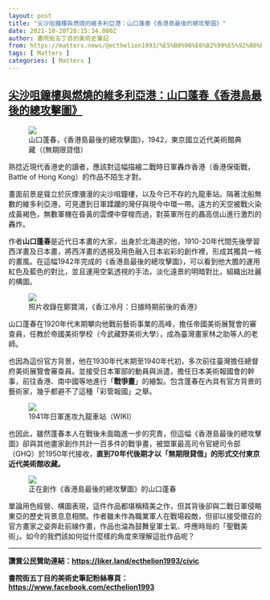 ```yaml
---
layout: post
title: "尖沙咀鐘樓與燃燒的維多利亞港：山口蓬春《香港島最後的總攻擊圖》"
date: 2021-10-20T20:15:34.000Z
author: 書院街五丁目的美術史筆記
from: https://matters.news/@ecthelion1993/%E5%B0%96%E6%B2%99%E5%92%80%E9%90%98%E6%A8%93%E8%88%87%E7%87%83%E7%87%92%E7%9A%84%E7%B6%AD%E5%A4%9A%E5%88%A9%E4%BA%9E%E6%B8%AF-%E5%B1%B1%E5%8F%A3%E8%93%AC%E6%98%A5-%E9%A6%99%E6%B8%AF%E5%B3%B6%E6%9C%80%E5%BE%8C%E7%9A%84%E7%B8%BD%E6%94%BB%E6%93%8A%E5%9C%96-bafyreicjjhccqtixipjykz24xjk4fvjdqfvag2x2zrflzdwaygt3qbc5ny
tags: [ Matters ]
categories: [ Matters ]
---
```

<!--1634760934000-->
[尖沙咀鐘樓與燃燒的維多利亞港：山口蓬春《香港島最後的總攻擊圖》](https://matters.news/@ecthelion1993/%E5%B0%96%E6%B2%99%E5%92%80%E9%90%98%E6%A8%93%E8%88%87%E7%87%83%E7%87%92%E7%9A%84%E7%B6%AD%E5%A4%9A%E5%88%A9%E4%BA%9E%E6%B8%AF-%E5%B1%B1%E5%8F%A3%E8%93%AC%E6%98%A5-%E9%A6%99%E6%B8%AF%E5%B3%B6%E6%9C%80%E5%BE%8C%E7%9A%84%E7%B8%BD%E6%94%BB%E6%93%8A%E5%9C%96-bafyreicjjhccqtixipjykz24xjk4fvjdqfvag2x2zrflzdwaygt3qbc5ny)
------

<div>
<figure class="image"><img src="https://assets.matters.news/embed/94313a72-4770-45ae-b4e0-6d1bb3c44ee8.jpeg" data-asset-id="94313a72-4770-45ae-b4e0-6d1bb3c44ee8" referrerpolicy="no-referrer"><figcaption><span>山口蓬春，《香港島最後的總攻擊圖》，1942，東京國立近代美術館典藏（(無期限貸借）</span></figcaption></figure><p>熟捻近現代香港史的讀者，應該對這幅描繪二戰時日軍轟炸香港（香港保衛戰，Battle of Hong Kong）的作品不陌生才對。</p><p>畫面前景是聳立於灰煙瀰漫的尖沙咀鐘樓，以及今已不存的九龍車站。隔著沈船無數的維多利亞港，可見遭到日軍蹂躪的灣仔與現今中環一帶。遠方的天空被戰火染成黃褐色，無數軍機在昏黃的雲煙中穿梭而過，對英軍所在的聶高信山進行激烈的轟炸。</p><p>作者<strong>山口蓬春</strong>是近代日本畫的大家，出身於北海道的他，1910-20年代間先後學習西洋畫及日本畫，將西洋畫的透視及用色融入日本岩彩的創作裡，形成其獨具一格的畫風。在這幅1942年完成的《香港島最後的總攻擊圖》，可以看到他大膽的運用紅色及藍色的對比，並且運用空氣透視的手法，淡化遠景的明暗對比，組織出壯麗的構圖。</p><figure class="image"><img src="https://assets.matters.news/embed/61009c8a-b603-43f0-9833-c354ad21ca55.jpeg" data-asset-id="61009c8a-b603-43f0-9833-c354ad21ca55" referrerpolicy="no-referrer"><figcaption><span>照片收錄在鄭寶鴻，《香江冷月：日據時期前後的香港》</span></figcaption></figure><p>山口蓬春在1920年代末期攀向他戰前藝術事業的高峰，擔任帝國美術展覽會的審查員，任教於帝國美術學校（今武藏野美術大學），成為臺灣畫家林之助等人的老師。</p><p>也因為這份官方背景，他在1930年代末期至1940年代初，多次前往臺灣擔任總督府美術展覽會審查員。並接受日本軍部的動員與派遣，擔任日本美術報國會的幹事，前往香港、南中國等地進行「<strong>戰爭畫</strong>」的繪製。包含蓬春在內具有官方背景的藝術家，幾乎都避不了這種「彩管報國」之舉。</p><figure class="image"><img src="https://assets.matters.news/embed/57770148-5f9f-4bb0-9b34-0d74e88c45c9.jpeg" data-asset-id="57770148-5f9f-4bb0-9b34-0d74e88c45c9" referrerpolicy="no-referrer"><figcaption><span>1941年日軍進攻九龍車站（WIKI）</span></figcaption></figure><p>也因此，雖然蓬春本人在戰後未面臨進一步的究責，但這幅《香港島最後的總攻擊圖》卻與其他畫家創作共計一百多件的戰爭畫，被盟軍最高司令官總司令部（GHQ）於1950年代接收，<strong>直到70年代後期才以「無期限貸借」的形式交付東京近代美術館收藏。</strong></p><figure class="image"><img src="https://assets.matters.news/embed/04185c2f-5884-4b83-9784-6a67f6a4283b.jpeg" data-asset-id="04185c2f-5884-4b83-9784-6a67f6a4283b" referrerpolicy="no-referrer"><figcaption><span>正在創作《香港島最後的總攻擊圖》的山口蓬春</span></figcaption></figure><p>單論用色經營、構圖表現，這件作品都堪稱精美之作，但其背後卻與二戰日軍侵略東亞的歷史背景息息相關。作者雖未作為職業軍人在戰場殺敵，但卻以接受徵召的官方畫家之姿奔赴前線作畫，作品也淪為鼓舞皇軍士氣、呼應時局的「聖戰美術」。如今的我們該如何從什麼樣的角度來理解這批作品呢？</p><hr><p><strong>讚賞公民贊助連結：</strong><a href="https://liker.land/ecthelion1993/civic" target="_blank"><strong>https://liker.land/ecthelion1993/civic</strong></a></p><p><strong>書院街五丁目的美術史筆記粉絲專頁：</strong><a href="https://www.facebook.com/ecthelion1993" target="_blank"><strong>https://www.facebook.com/ecthelion1993</strong></a></p>
</div>
